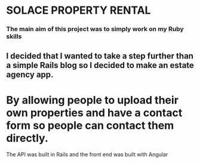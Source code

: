 # SOLACE PROPERTY RENTAL

### The main aim of this project was to simply work on my Ruby skills

## I decided that I wanted to take a step further than a simple Rails blog so I decided to make an estate agency app.

# By allowing people to upload their own properties and have a contact form so people can contact them directly.

The API was built in Rails and the front end was built with Angular
